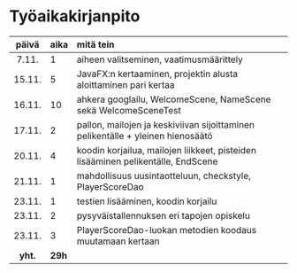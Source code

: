 # Työaikakirjanpito

|  päivä  |  aika | mitä tein                                                                        |
| :-----: |:------| :--------------------------------------------------------------------------------|
|  7.11.  |   1   | aiheen valitseminen, vaatimusmäärittely                                          |
|  15.11. |   5   | JavaFX:n kertaaminen, projektin alusta aloittaminen pari kertaa                  | 
|  16.11. |  10   | ahkera googlailu, WelcomeScene, NameScene sekä WelcomeSceneTest                  |
|  17.11. |   2   | pallon, mailojen ja keskiviivan sijoittaminen pelikentälle + yleinen hienosäätö  |
|  20.11. |   4   | koodin korjailua, mailojen liikkeet, pisteiden lisääminen pelikentälle, EndScene |
|  21.11. |   1   | mahdollisuus uusintaotteluun, checkstyle, PlayerScoreDao                         |
|  23.11. |   1   | testien lisääminen, koodin korjailu                                              |
|  23.11. |   2   | pysyväistallennuksen eri tapojen opiskelu                                        |
|  23.11. |   3   | PlayerScoreDao-luokan metodien koodaus muutamaan kertaan                         |
| **yht.**|**29h**|                                                                                  |
